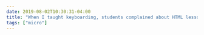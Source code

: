 ```yaml
---
date: 2019-08-02T10:30:31-04:00
title: "When I taught keyboarding, students complained about HTML lessons, asking what it had to do with typing. I explained that if you mistype things, you break things... I’m sure they laugh now every time I bork my website w/ a misplaced line break."
tags: ["micro"]
---
```

